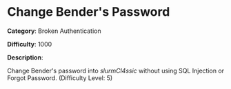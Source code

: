 # Change Bender's Password

**Category**: Broken Authentication

**Difficulty**: 1000

**Description**:

Change Bender's password into <i>slurmCl4ssic</i> without using SQL Injection or Forgot Password. (Difficulty Level: 5)
